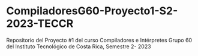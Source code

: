 # CompiladoresG60-Proyecto1-S2-2023-TECCR
Repositorio del Proyecto #1 del curso Compiladores e Intérpretes Grupo 60 del Instituto Tecnológico de Costa Rica, Semestre 2- 2023
